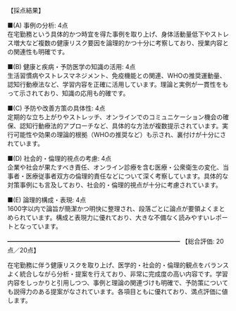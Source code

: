 【採点結果】

■(A) 事例の分析: 4点  
在宅勤務という具体的かつ時宜を得た事例を取り上げ、身体活動量低下やストレス増大など複数の健康リスク要因を論理的かつ十分に考察しており、授業内容との関連性も明確です。

■(B) 健康と疾病・予防医学の知識の活用: 4点  
生活習慣病やストレスマネジメント、免疫機能との関連、WHOの推奨運動量、認知行動療法など、学習内容を正確に活用しています。理論と実例が一貫性をもって示されており、知識の応用も的確です。

■(C) 予防や改善方策の具体性: 4点  
定期的な立ち上がりやストレッチ、オンラインでのコミュニケーション機会の確保、認知行動療法的アプローチなど、具体的な方法が複数提示されています。実行可能性や効果の理論的根拠（WHOの推奨など）も示され、裏付けが十分にされています。

■(D) 社会的・倫理的視点の考慮: 4点  
企業や社会が果たすべき責任、オンライン診療を含む医療・公衆衛生の変化、当事者・医療従事者双方の倫理的責任などについて深く考察しています。具体的な対策事例にも言及しており、社会的・倫理的視点が十分に考慮されています。

■(E) 論理的構成・表現: 4点  
1600字以内で論旨が簡潔かつ明快に整理され、段落ごとに論点が要領よくまとめられています。構成と表現力に優れており、大きな不備なく読みやすいレポートとなっています。

━━━━━━━━━━━━━━━━━━━━━━━━━━━━
【総合評価: 20点／20点】

在宅勤務に伴う健康リスクを取り上げ、医学的・社会的・倫理的観点をバランスよく統合しながら分析・提案を行えており、非常に完成度の高い内容です。学習内容をしっかりと引用しつつ、事例と理論の関連づけも明確で、予防策についても説得力のある提案がなされています。各項目ともに優れており、満点評価に値します。